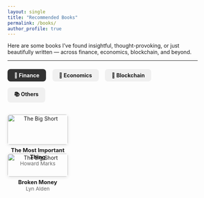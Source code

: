 ```yaml
---
layout: single
title: "Recommended Books"
permalink: /books/
author_profile: true
---
```


Here are some books I’ve found insightful, thought-provoking, or just beautifully written — across finance, economics, blockchain, and beyond.

---

<style>
  .book-tabs input[type="radio"] {
    display: none;
  }

  .book-tabs label {
    display: inline-block;
    margin: 0.5rem 0.8rem 0.5rem 0;
    padding: 0.5rem 1.1rem;
    font-weight: bold;
    border-radius: 8px;
    cursor: pointer;
    background-color: #f0f0f0;
    transition: all 0.2s ease-in-out;
  }

  .book-tabs input[type="radio"]:checked + label {
    background-color: #333;
    color: white;
  }

  .book-tab-content {
    display: none;
    margin-top: 1.5rem;
    flex-wrap: wrap;
    gap: 2rem;
  }

  .book-tabs input#tab1:checked ~ .tab1,
  .book-tabs input#tab2:checked ~ .tab2,
  .book-tabs input#tab3:checked ~ .tab3,
  .book-tabs input#tab4:checked ~ .tab4 {
    display: flex;
  }

  .book-card {
    width: 160px;
    text-align: center;
  }

  .book-card img {
    width: 100%;
    border-radius: 6px;
    box-shadow: 0 2px 8px rgba(0,0,0,0.1);
    margin-bottom: 0.4rem;
  }

  .book-title {
    font-weight: bold;
    font-size: 0.92rem;
  }

  .book-author {
    font-size: 0.85rem;
    color: #666;
  }
</style>

<div class="book-tabs">
  <input type="radio" name="tabs" id="tab1" checked><label for="tab1">💸 Finance</label>
  <input type="radio" name="tabs" id="tab2"><label for="tab2">📘 Economics</label>
  <input type="radio" name="tabs" id="tab3"><label for="tab3">🔗 Blockchain</label>
  <input type="radio" name="tabs" id="tab4"><label for="tab4">📚 Others</label>

  <div class="book-tab-content tab1">
    <div class="book-card">
      <img src="https://m.media-amazon.com/images/I/610UurWugeL._SL1000_.jpg" alt="The Big Short">
      <div class="book-title">The Most Important Thing</div>
      <div class="book-author">Howard Marks</div>
    </div>
  </div>

  <div class="book-tab-content tab1">
    <div class="book-card">
      <img src="https://m.media-amazon.com/images/I/710ji5I+EiL._SL1360_.jpg" alt="The Big Short">
      <div class="book-title">Broken Money</div>
      <div class="book-author">Lyn Alden</div>
    </div>
  </div>

  <div class="book-tab-content tab2">
    <div class="book-card">
      <img src="https://m.media-amazon.com/images/I/61NXK6ZNasL._SL1200_.jpg" alt="How China Escaped the Poverty Trap">
      <div class="book-title">How China Escaped the Poverty Trap</div>
      <div class="book-author">Yuen Yuen Ang</div>
    </div>
  </div>

  <div class="book-tab-content tab3">
    <div class="book-card">
      <img src="https://m.media-amazon.com/images/I/71nFmqQ0f7L.jpg" alt="Bitcoin Standard">
      <div class="book-title">Bitcoin Standard</div>
      <div class="book-author">Saifedean Ammous</div>
    </div>
  </div>

  <div class="book-tab-content tab4">
    <div class="book-card">
      <img src="https://m.media-amazon.com/images/I/71oH3mnyVZL.jpg" alt="Thinking Fast and Slow">
      <div class="book-title">Thinking, Fast and Slow</div>
      <div class="book-author">Daniel Kahneman</div>
    </div>
  </div>
</div>

